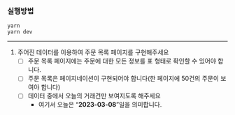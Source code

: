 ### 실행방법

```
yarn
yarn dev
```

---

1. 주어진 데이터를 이용하여 주문 목록 페이지를 구현해주세요
   - [ ] 주문 목록 페이지에는 주문에 대한 모든 정보를 표 형태로 확인할 수 있어야 합니다.
   - [ ] 주문 목록은 페이지네이션이 구현되어야 합니다(한 페이지에 50건의 주문이 보여야 합니다)
   - [ ] 데이터 중에서 오늘의 거래건만 보여지도록 해주세요
     - 여기서 오늘은 “**2023-03-08**”일을 의미합니다.
